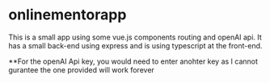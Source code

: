 # onlinementorapp

This is a small app using some vue.js components routing and openAI api.
It has a small back-end using express and is using typescript at the front-end.


**For the openAI Api key, you would need to enter anohter key as I cannot gurantee the one provided will work forever
